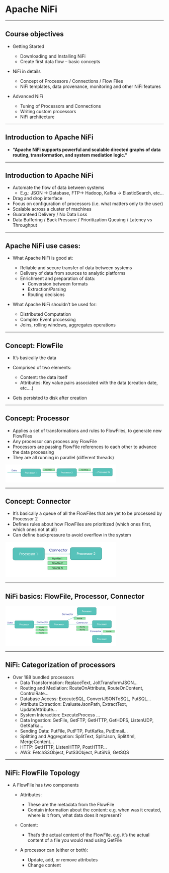 # Apache NiFi

---

## Course objectives

* Getting Started
  - Downloading and Installing NiFi
  - Create first data flow – basic concepts

* NiFi in details
  - Concept of Processors / Connections / Flow Files 
  - NiFi templates, data provenance, monitoring and other NiFi features

* Advanced NiFi
  - Tuning of Processors and Connections
  - Writing custom processors
  - NiFi architecture

---

## Introduction to Apache NiFi

* **“Apache NiFi supports powerful and scalable directed graphs of data routing, transformation, and system mediation logic.”**


---

## Introduction to Apache NiFi


* Automate the flow of data between systems 
  - E.g.: JSON -> Database, FTP-> Hadoop, Kafka -> ElasticSearch, etc…
* Drag and drop interface
* Focus on configuration of processors (i.e. what matters only to the user)
* Scalable across a cluster of machines
* Guaranteed Delivery / No Data Loss 
* Data Buffering / Back Pressure / Prioritization Queuing / Latency vs Throughput


---

## Apache NiFi use cases:


* What Apache NiFi is good at:
  - Reliable and secure transfer of data between systems
  - Delivery of data from sources to analytic platforms
  - Enrichment and preparation of data:
    - Conversion between formats
    - Extraction/Parsing
    - Routing decisions

* What Apache NiFi shouldn’t be used for:
  - Distributed Computation
  - Complex Event processing
  - Joins, rolling windows, aggregates operations


---

## Concept: FlowFile

* It’s basically the data
* Comprised of two elements:
  - Content: the data itself
  - Attributes: Key value pairs associated with the data (creation date, etc.…)

* Gets persisted to disk after creation


---

## Concept: Processor

* Applies a set of transformations and rules to FlowFiles, to generate new FlowFiles
* Any processor can process any FlowFile
* Processors are passing FlowFile references to each other to advance the data processing
* They are all running in parallel (different threads)


<img src="../images/Concept-Processor.png"  style="width:70%;" /> <!-- {"left" : 0.44, "top" : 4.63, "height" : 1.51, "width" : 9.38} -->


---

## Concept: Connector

* It’s basically a queue of all the FlowFiles that are yet to be processed by Processor 2
* Defines rules about how FlowFiles are prioritized (which ones first, which ones not at all)
* Can define backpressure to avoid overflow in the system

<img src="../images/Concept-Connector.png"  style="width:70%;" /> <!-- {"left" : 0.77, "top" : 4.19, "height" : 2.88, "width" : 9.09} -->


---

## NiFi basics: FlowFile, Processor, Connector


<img src="../images/NiFi-basics.png"  style="width:70%;" /><!-- {"left" : 0.28, "top" : 2.43, "height" : 3.51, "width" : 9.68} -->

---

## NiFi: Categorization of processors

* Over 188 bundled processors
  - Data Transformation: ReplaceText, JoltTransformJSON…
  - Routing and Mediation: RouteOnAttribute, RouteOnContent, ControlRate…
  - Database Access: ExecuteSQL, ConvertJSONToSQL, PutSQL...
  - Attribute Extraction: EvaluateJsonPath, ExtractText, UpdateAttribute…
  - System Interaction: ExecuteProcess …
  - Data Ingestion: GetFile, GetFTP, GetHTTP, GetHDFS, ListenUDP, GetKafka…
  - Sending Data: PutFile, PutFTP, PutKafka, PutEmail…
  - Splitting and Aggregation: SplitText, SplitJson, SplitXml, MergeContent…
  - HTTP: GetHTTP, ListenHTTP, PostHTTP…
  - AWS: FetchS3Object, PutS3Object, PutSNS, GetSQS

---

## NiFi: FlowFile Topology


* A FlowFile has two components
  - Attributes:
    - These are the metadata from the FlowFile 
    - Contain information about the content: e.g. when was it created, where is it from, what data does it represent?
  - Content:
    - That’s the actual content of the FlowFile. e.g. it’s the actual content of a file you would read using GetFile

  - A processor can (either or both):
    - Update, add, or remove attributes
    - Change content











